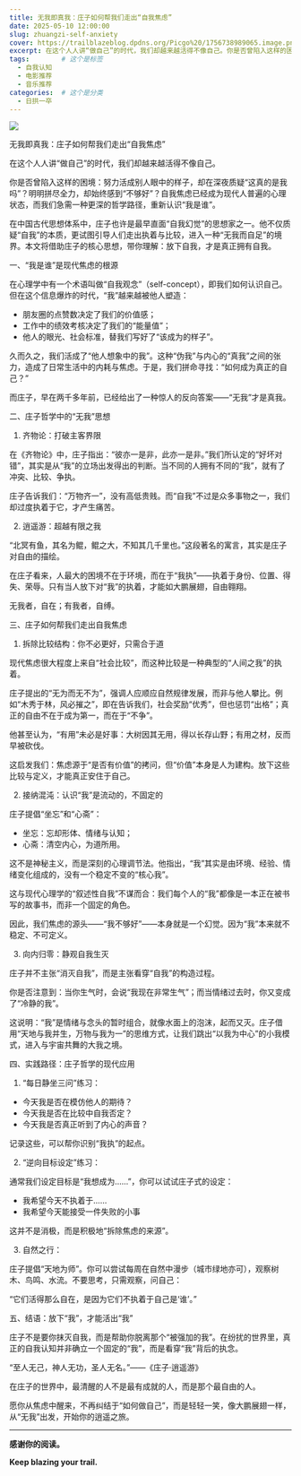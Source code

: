 ```yaml
---
title: 无我即真我：庄子如何帮我们走出“自我焦虑”
date: 2025-05-10 12:00:00
slug: zhuangzi-self-anxiety
cover: https://trailblazeblog.dpdns.org/Picgo%20/1756738989065.image.png # 请替换为你自己的图片路径
excerpt: 在这个人人讲“做自己”的时代，我们却越来越活得不像自己。你是否曾陷入这样的困境：努力活成别人眼中的样子，却在深夜质疑“这真的是我吗”？明明拼尽全力，却始终感到“不够好”？自我焦虑已经成为现代人普遍的心理状态，而我们急需一种更深的哲学路径，重新认识“我是谁”。在中国古代思想体系中，庄子也许是最早直面“自我幻觉”的思想家之一。他不仅质疑“自我”的本质，更试图引导人们走出执着与比较，进入一种“无我而自足”的境界。本文将借助庄子的核心思想，带你理解：放下自我，才是真正拥有自我。
tags:        # 这个是标签
  - 自我认知
  - 电影推荐
  - 音乐推荐
categories:  # 这个是分类
  - 日拱一卒
---
```

<!-- 正文开始 -->

![](https://trailblazeblog.dpdns.org/Picgo%20/1756738989065.image.png)

无我即真我：庄子如何帮我们走出“自我焦虑”

在这个人人讲“做自己”的时代，我们却越来越活得不像自己。

你是否曾陷入这样的困境：努力活成别人眼中的样子，却在深夜质疑“这真的是我吗”？明明拼尽全力，却始终感到“不够好”？自我焦虑已经成为现代人普遍的心理状态，而我们急需一种更深的哲学路径，重新认识“我是谁”。

在中国古代思想体系中，庄子也许是最早直面“自我幻觉”的思想家之一。他不仅质疑“自我”的本质，更试图引导人们走出执着与比较，进入一种“无我而自足”的境界。本文将借助庄子的核心思想，带你理解：放下自我，才是真正拥有自我。

一、“我是谁”是现代焦虑的根源

在心理学中有一个术语叫做“自我观念”（self-concept），即我们如何认识自己。但在这个信息爆炸的时代，“我”越来越被他人塑造：

* 朋友圈的点赞数决定了我们的价值感；
* 工作中的绩效考核决定了我们的“能量值”；
* 他人的眼光、社会标准，替我们写好了“该成为的样子”。

久而久之，我们活成了“他人想象中的我”。这种“伪我”与内心的“真我”之间的张力，造成了日常生活中的内耗与焦虑。于是，我们拼命寻找：“如何成为真正的自己？”

而庄子，早在两千多年前，已经给出了一种惊人的反向答案——“无我”才是真我。

二、庄子哲学中的“无我”思想

1. 齐物论：打破主客界限

在《齐物论》中，庄子指出：“彼亦一是非，此亦一是非。”我们所认定的“好坏对错”，其实是从“我”的立场出发得出的判断。当不同的人拥有不同的“我”，就有了冲突、比较、争执。

庄子告诉我们：“万物齐一”，没有高低贵贱。而“自我”不过是众多事物之一，我们却过度执着于它，才产生痛苦。

2. 逍遥游：超越有限之我

“北冥有鱼，其名为鲲，鲲之大，不知其几千里也。”这段著名的寓言，其实是庄子对自由的描绘。

在庄子看来，人最大的困境不在于环境，而在于“我执”——执着于身份、位置、得失、荣辱。只有当人放下对“我”的执着，才能如大鹏展翅，自由翱翔。

无我者，自在；有我者，自缚。

三、庄子如何帮我们走出自我焦虑

1. 拆除比较结构：你不必更好，只需合于道

现代焦虑很大程度上来自“社会比较”，而这种比较是一种典型的“人间之我”的执着。

庄子提出的“无为而无不为”，强调人应顺应自然规律发展，而非与他人攀比。例如“木秀于林，风必摧之”，即在告诉我们，社会奖励“优秀”，但也惩罚“出格”；真正的自由不在于成为第一，而在于“不争”。

他甚至认为，“有用”未必是好事：大树因其无用，得以长存山野；有用之材，反而早被砍伐。

这启发我们：焦虑源于“是否有价值”的拷问，但“价值”本身是人为建构。放下这些比较与定义，才能真正安住于自己。

2. 接纳混沌：认识“我”是流动的，不固定的

庄子提倡“坐忘”和“心斋”：

* 坐忘：忘却形体、情绪与认知；
* 心斋：清空内心，为道所用。

这不是神秘主义，而是深刻的心理调节法。他指出，“我”其实是由环境、经验、情绪变化组成的，没有一个稳定不变的“核心我”。

这与现代心理学的“叙述性自我”不谋而合：我们每个人的“我”都像是一本正在被书写的故事书，而非一个固定的角色。

因此，我们焦虑的源头——“我不够好”——本身就是一个幻觉。因为“我”本来就不稳定、不可定义。

3. 向内归零：静观自我生灭

庄子并不主张“消灭自我”，而是主张看穿“自我”的构造过程。

你是否注意到：当你生气时，会说“我现在非常生气”；而当情绪过去时，你又变成了“冷静的我”。

这说明：“我”是情绪与念头的暂时组合，就像水面上的泡沫，起而又灭。庄子借用“天地与我并生，万物与我为一”的思维方式，让我们跳出“以我为中心”的小我模式，进入与宇宙共舞的大我之境。

四、实践路径：庄子哲学的现代应用

1. “每日静坐三问”练习：

* 今天我是否在模仿他人的期待？
* 今天我是否在比较中自我否定？
* 今天我是否真正听到了内心的声音？

记录这些，可以帮你识别“我执”的起点。

2. “逆向目标设定”练习：

通常我们设定目标是“我想成为……”，你可以试试庄子式的设定：

* 我希望今天不执着于……
* 我希望今天能接受一件失败的小事

这并不是消极，而是积极地“拆除焦虑的来源”。

3. 自然之行：

庄子提倡“天地为师”。你可以尝试每周在自然中漫步（城市绿地亦可），观察树木、鸟鸣、水流。不要思考，只需观察，问自己：

“它们活得那么自在，是因为它们不执着于自己是‘谁’。”

五、结语：放下“我”，才能活出“我”

庄子不是要你抹灭自我，而是帮助你脱离那个“被强加的我”。在纷扰的世界里，真正的自我认知并非确立一个固定的“我”，而是看穿“我”背后的执念。

“至人无己，神人无功，圣人无名。”——《庄子·逍遥游》

在庄子的世界中，最清醒的人不是最有成就的人，而是那个最自由的人。

愿你从焦虑中醒来，不再纠结于“如何做自己”，而是轻轻一笑，像大鹏展翅一样，从“无我”出发，开始你的逍遥之旅。


---

**感谢你的阅读。**

**Keep blazing your trail.**